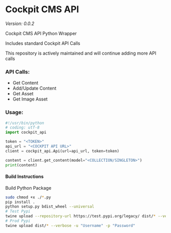# Cockpit CMS API
*Version: 0.0.2*

Cockpit CMS API Python Wrapper

Includes standard Cockpit API Calls

This repository is actively maintained and will continue adding more API calls

### API Calls:
- Get Content
- Add/Update Content
- Get Asset
- Get Image Asset

### Usage:

```python
#!/usr/bin/python
# coding: utf-8
import cockpit_api

token = "<TOKEN>"
api_url = "<COCKPIT API URL>"
client = cockpit_api.Api(url=api_url, token=token)

content = client.get_content(model="<COLLECTION/SINGLETON>")
print(content)
```

#### Build Instructions
Build Python Package

```bash
sudo chmod +x ./*.py
pip install .
python setup.py bdist_wheel --universal
# Test Pypi
twine upload --repository-url https://test.pypi.org/legacy/ dist/* --verbose -u "Username" -p "Password"
# Prod Pypi
twine upload dist/* --verbose -u "Username" -p "Password"
```
